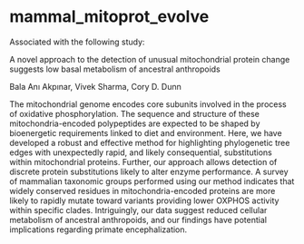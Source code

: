 # mammal_mitoprot_evolve

Associated with the following study: 

A novel approach to the detection of unusual mitochondrial protein change suggests low basal metabolism of ancestral anthropoids

Bala Anı Akpınar, Vivek Sharma, Cory D. Dunn

The mitochondrial genome encodes core subunits involved in the process of oxidative phosphorylation. The sequence and structure of these mitochondria-encoded polypeptides are expected to be shaped by bioenergetic requirements linked to diet and environment. Here, we have developed a robust and effective method for highlighting phylogenetic tree edges with unexpectedly rapid, and likely consequential, substitutions within mitochondrial proteins. Further, our approach allows detection of discrete protein substitutions likely to alter enzyme performance. A survey of mammalian taxonomic groups performed using our method indicates that widely conserved residues in mitochondria-encoded proteins are more likely to rapidly mutate toward variants providing lower OXPHOS activity within specific clades. Intriguingly, our data suggest reduced cellular metabolism of ancestral anthropoids, and our findings have potential implications regarding primate encephalization.
